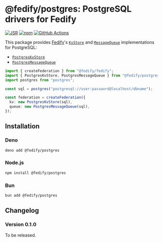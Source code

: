 <!-- deno-fmt-ignore-file -->

@fedify/postgres: PostgreSQL drivers for Fedify
===============================================

[![JSR][JSR badge]][JSR]
[![npm][npm badge]][npm]
[![GitHub Actions][GitHub Actions badge]][GitHub Actions]

This package provides [Fedify]'s [`KvStore`] and [`MessageQueue`]
implementations for PostgreSQL:

 -  [`PostgresKvStore`]
 -  [`PostgresMessageQueue`]

~~~~ typescript
import { createFederation } from "@fedify/fedify";
import { PostgresKvStore, PostgresMessageQueue } from "@fedify/postgres";
import postgres from "postgres";

const sql = postgres("postgresql://user:password@localhost/dbname");

const federation = createFederation({
  kv: new PostgresKvStore(sql),
  queue: new PostgresMessageQueue(sql),
});
~~~~

[JSR]: https://jsr.io/@fedify/postgres
[JSR badge]: https://jsr.io/badges/@fedify/postgres
[npm]: https://www.npmjs.com/package/@fedify/postgres
[npm badge]: https://img.shields.io/npm/v/@fedify/postgres?logo=npm
[GitHub Actions]: https://github.com/dahlia/fedify-postgres/actions/workflows/main.yaml
[GitHub Actions badge]: https://github.com/dahlia/fedify-postgres/actions/workflows/main.yaml/badge.svg
[Fedify]: https://fedify.dev/
[`KvStore`]: https://jsr.io/@fedify/fedify/doc/federation/~/KvStore
[`MessageQueue`]: https://jsr.io/@fedify/fedify/doc/federation/~/MessageQueue
[`PostgresKvStore`]: https://jsr.io/@fedify/postgres/doc/federation/~/PostgresKvStore
[`PostgresMessageQueue`]: https://jsr.io/@fedify/postgres/doc/federation/~/PostgresMessageQueue


Installation
------------

### Deno

~~~~ sh
deno add @fedify/postgres
~~~~

### Node.js

~~~~ sh
npm install @fedify/postgres
~~~~

### Bun

~~~~ sh
bun add @fedify/postgres
~~~~


Changelog
---------

### Version 0.1.0

To be released.
